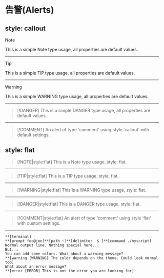 # 告警(Alerts)

## style: callout

> [!NOTE]
> This is a simple Note type usage, all properties are default values.

---

> [!TIP]
> This is a simple TIP type usage, all properties are default values.

---

> [!WARNING]
> This is a simple WARNING type usage, all properties are default values.

---

> [!DANGER]
> This is a simple DANGER type usage, all properties are default values.

---

> [!COMMENT]
> An alert of type 'comment' using style 'callout' with default settings.

## style: flat

> [!NOTE|style:flat]
> This is a Note type usage, style: flat.

---

> [!TIP|style:flat]
> This is a TIP type usage, style: flat.

---

> [!WARNING|style:flat]
> This is a WARNING type usage, style: flat.

---

> [!DANGER|style:flat]
> This is a DANGER type usage, style: flat.

---

> [!COMMENT|style:flat]
> An alert of type 'comment' using style 'flat' with custom settings.

---

```
**[terminal]
**[prompt foo@joe]**[path ~]**[delimiter  $ ]**[command ./myscript]
Normal output line. Nothing special here...
But...
You can add some colors. What about a warning message?
**[warning [WARNING] The color depends on the theme. Could look normal too]
What about an error message?
**[error [ERROR] This is not the error you are looking for]
```

